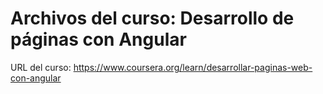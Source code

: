 # Archivos del curso: Desarrollo de páginas con Angular

URL del curso: https://www.coursera.org/learn/desarrollar-paginas-web-con-angular
